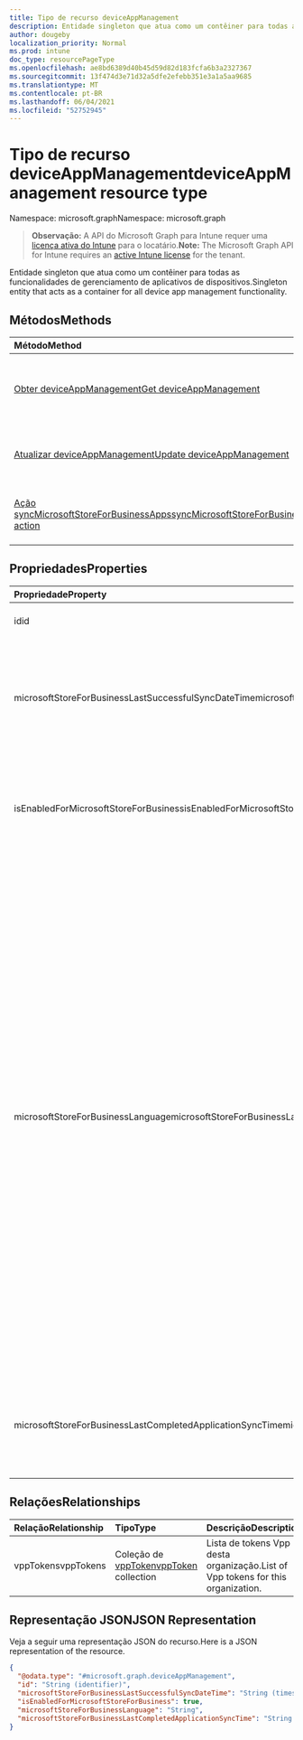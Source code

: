```yaml
---
title: Tipo de recurso deviceAppManagement
description: Entidade singleton que atua como um contêiner para todas as funcionalidades de gerenciamento de aplicativos de dispositivos.
author: dougeby
localization_priority: Normal
ms.prod: intune
doc_type: resourcePageType
ms.openlocfilehash: ae8bd6389d40b45d59d82d183fcfa6b3a2327367
ms.sourcegitcommit: 13f474d3e71d32a5dfe2efebb351e3a1a5aa9685
ms.translationtype: MT
ms.contentlocale: pt-BR
ms.lasthandoff: 06/04/2021
ms.locfileid: "52752945"
---
```

# <a name="deviceappmanagement-resource-type"></a><span data-ttu-id="1fda1-103">Tipo de recurso deviceAppManagement</span><span class="sxs-lookup"><span data-stu-id="1fda1-103">deviceAppManagement resource type</span></span>

<span data-ttu-id="1fda1-104">Namespace: microsoft.graph</span><span class="sxs-lookup"><span data-stu-id="1fda1-104">Namespace: microsoft.graph</span></span>

> <span data-ttu-id="1fda1-105">**Observação:** A API do Microsoft Graph para Intune requer uma [licença ativa do Intune](https://go.microsoft.com/fwlink/?linkid=839381) para o locatário.</span><span class="sxs-lookup"><span data-stu-id="1fda1-105">**Note:** The Microsoft Graph API for Intune requires an [active Intune license](https://go.microsoft.com/fwlink/?linkid=839381) for the tenant.</span></span>

<span data-ttu-id="1fda1-106">Entidade singleton que atua como um contêiner para todas as funcionalidades de gerenciamento de aplicativos de dispositivos.</span><span class="sxs-lookup"><span data-stu-id="1fda1-106">Singleton entity that acts as a container for all device app management functionality.</span></span>

## <a name="methods"></a><span data-ttu-id="1fda1-107">Métodos</span><span class="sxs-lookup"><span data-stu-id="1fda1-107">Methods</span></span>
|<span data-ttu-id="1fda1-108">Método</span><span class="sxs-lookup"><span data-stu-id="1fda1-108">Method</span></span>|<span data-ttu-id="1fda1-109">Tipo de retorno</span><span class="sxs-lookup"><span data-stu-id="1fda1-109">Return Type</span></span>|<span data-ttu-id="1fda1-110">Descrição</span><span class="sxs-lookup"><span data-stu-id="1fda1-110">Description</span></span>|
|:---|:---|:---|
|[<span data-ttu-id="1fda1-111">Obter deviceAppManagement</span><span class="sxs-lookup"><span data-stu-id="1fda1-111">Get deviceAppManagement</span></span>](../api/intune-onboarding-deviceappmanagement-get.md)|[<span data-ttu-id="1fda1-112">deviceAppManagement</span><span class="sxs-lookup"><span data-stu-id="1fda1-112">deviceAppManagement</span></span>](../resources/intune-onboarding-deviceappmanagement.md)|<span data-ttu-id="1fda1-113">Ler propriedades e relações de objetos de [deviceAppManagement](../resources/intune-onboarding-deviceappmanagement.md).</span><span class="sxs-lookup"><span data-stu-id="1fda1-113">Read properties and relationships of the [deviceAppManagement](../resources/intune-onboarding-deviceappmanagement.md) object.</span></span>|
|[<span data-ttu-id="1fda1-114">Atualizar deviceAppManagement</span><span class="sxs-lookup"><span data-stu-id="1fda1-114">Update deviceAppManagement</span></span>](../api/intune-onboarding-deviceappmanagement-update.md)|[<span data-ttu-id="1fda1-115">deviceAppManagement</span><span class="sxs-lookup"><span data-stu-id="1fda1-115">deviceAppManagement</span></span>](../resources/intune-onboarding-deviceappmanagement.md)|<span data-ttu-id="1fda1-116">Atualizar as propriedades de um objeto de [deviceAppManagement](../resources/intune-onboarding-deviceappmanagement.md).</span><span class="sxs-lookup"><span data-stu-id="1fda1-116">Update the properties of a [deviceAppManagement](../resources/intune-onboarding-deviceappmanagement.md) object.</span></span>|
|[<span data-ttu-id="1fda1-117">Ação syncMicrosoftStoreForBusinessApps</span><span class="sxs-lookup"><span data-stu-id="1fda1-117">syncMicrosoftStoreForBusinessApps action</span></span>](../api/intune-onboarding-deviceappmanagement-syncmicrosoftstoreforbusinessapps.md)|<span data-ttu-id="1fda1-118">Nenhum</span><span class="sxs-lookup"><span data-stu-id="1fda1-118">None</span></span>|<span data-ttu-id="1fda1-119">Sincroniza a conta do Intune com o Microsoft Store para Empresas</span><span class="sxs-lookup"><span data-stu-id="1fda1-119">Syncs Intune account with Microsoft Store For Business</span></span>|

## <a name="properties"></a><span data-ttu-id="1fda1-120">Propriedades</span><span class="sxs-lookup"><span data-stu-id="1fda1-120">Properties</span></span>
|<span data-ttu-id="1fda1-121">Propriedade</span><span class="sxs-lookup"><span data-stu-id="1fda1-121">Property</span></span>|<span data-ttu-id="1fda1-122">Tipo</span><span class="sxs-lookup"><span data-stu-id="1fda1-122">Type</span></span>|<span data-ttu-id="1fda1-123">Descrição</span><span class="sxs-lookup"><span data-stu-id="1fda1-123">Description</span></span>|
|:---|:---|:---|
|<span data-ttu-id="1fda1-124">id</span><span class="sxs-lookup"><span data-stu-id="1fda1-124">id</span></span>|<span data-ttu-id="1fda1-125">String</span><span class="sxs-lookup"><span data-stu-id="1fda1-125">String</span></span>|<span data-ttu-id="1fda1-126">Ainda não documentado</span><span class="sxs-lookup"><span data-stu-id="1fda1-126">Not yet documented</span></span>|
|<span data-ttu-id="1fda1-127">microsoftStoreForBusinessLastSuccessfulSyncDateTime</span><span class="sxs-lookup"><span data-stu-id="1fda1-127">microsoftStoreForBusinessLastSuccessfulSyncDateTime</span></span>|<span data-ttu-id="1fda1-128">DateTimeOffset</span><span class="sxs-lookup"><span data-stu-id="1fda1-128">DateTimeOffset</span></span>|<span data-ttu-id="1fda1-129">A última vez que os aplicativos da Microsoft Store para Empresas foram sincronizados com êxito para essa conta.</span><span class="sxs-lookup"><span data-stu-id="1fda1-129">The last time the apps from the Microsoft Store for Business were synced successfully for the account.</span></span>|
|<span data-ttu-id="1fda1-130">isEnabledForMicrosoftStoreForBusiness</span><span class="sxs-lookup"><span data-stu-id="1fda1-130">isEnabledForMicrosoftStoreForBusiness</span></span>|<span data-ttu-id="1fda1-131">Boolean</span><span class="sxs-lookup"><span data-stu-id="1fda1-131">Boolean</span></span>|<span data-ttu-id="1fda1-132">Se a conta está ativada para sincronizar aplicativos do Microsoft Store para Empresa.</span><span class="sxs-lookup"><span data-stu-id="1fda1-132">Whether the account is enabled for syncing applications from the Microsoft Store for Business.</span></span>|
|<span data-ttu-id="1fda1-133">microsoftStoreForBusinessLanguage</span><span class="sxs-lookup"><span data-stu-id="1fda1-133">microsoftStoreForBusinessLanguage</span></span>|<span data-ttu-id="1fda1-134">String</span><span class="sxs-lookup"><span data-stu-id="1fda1-134">String</span></span>|<span data-ttu-id="1fda1-135">As informações sobre a localidade usada para sincronizar aplicativos do Microsoft Store para Empresas.</span><span class="sxs-lookup"><span data-stu-id="1fda1-135">The locale information used to sync applications from the Microsoft Store for Business.</span></span> <span data-ttu-id="1fda1-136">Culturas específicas de um país/região.</span><span class="sxs-lookup"><span data-stu-id="1fda1-136">Cultures that are specific to a country/region.</span></span> <span data-ttu-id="1fda1-137">Os nomes dessas culturas seguem a RFC 4646 (Windows Vista e mais recentes).</span><span class="sxs-lookup"><span data-stu-id="1fda1-137">The names of these cultures follow RFC 4646 (Windows Vista and later).</span></span> <span data-ttu-id="1fda1-138">O formato é <languagecode2>-<country/regioncode2>, onde <languagecode2> é um código em duas letras minúsculas derivado da ISO 639-1 e <country/regioncode2> é um código em duas letras maiúsculas derivado da ISO 3166.</span><span class="sxs-lookup"><span data-stu-id="1fda1-138">The format is <languagecode2>-<country/regioncode2>, where <languagecode2> is a lowercase two-letter code derived from ISO 639-1 and <country/regioncode2> is an uppercase two-letter code derived from ISO 3166.</span></span> <span data-ttu-id="1fda1-139">Por exemplo, en-US para inglês (Estados Unidos) é uma cultura específica.</span><span class="sxs-lookup"><span data-stu-id="1fda1-139">For example, en-US for English (United States) is a specific culture.</span></span>|
|<span data-ttu-id="1fda1-140">microsoftStoreForBusinessLastCompletedApplicationSyncTime</span><span class="sxs-lookup"><span data-stu-id="1fda1-140">microsoftStoreForBusinessLastCompletedApplicationSyncTime</span></span>|<span data-ttu-id="1fda1-141">DateTimeOffset</span><span class="sxs-lookup"><span data-stu-id="1fda1-141">DateTimeOffset</span></span>|<span data-ttu-id="1fda1-142">A última vez em uma sincronização de aplicativo na Microsoft Store para Empresas foi concluída.</span><span class="sxs-lookup"><span data-stu-id="1fda1-142">The last time an application sync from the Microsoft Store for Business was completed.</span></span>|

## <a name="relationships"></a><span data-ttu-id="1fda1-143">Relações</span><span class="sxs-lookup"><span data-stu-id="1fda1-143">Relationships</span></span>
|<span data-ttu-id="1fda1-144">Relação</span><span class="sxs-lookup"><span data-stu-id="1fda1-144">Relationship</span></span>|<span data-ttu-id="1fda1-145">Tipo</span><span class="sxs-lookup"><span data-stu-id="1fda1-145">Type</span></span>|<span data-ttu-id="1fda1-146">Descrição</span><span class="sxs-lookup"><span data-stu-id="1fda1-146">Description</span></span>|
|:---|:---|:---|
|<span data-ttu-id="1fda1-147">vppTokens</span><span class="sxs-lookup"><span data-stu-id="1fda1-147">vppTokens</span></span>|<span data-ttu-id="1fda1-148">Coleção de [vppToken](../resources/intune-onboarding-vpptoken.md)</span><span class="sxs-lookup"><span data-stu-id="1fda1-148">[vppToken](../resources/intune-onboarding-vpptoken.md) collection</span></span>|<span data-ttu-id="1fda1-149">Lista de tokens Vpp desta organização.</span><span class="sxs-lookup"><span data-stu-id="1fda1-149">List of Vpp tokens for this organization.</span></span>|

## <a name="json-representation"></a><span data-ttu-id="1fda1-150">Representação JSON</span><span class="sxs-lookup"><span data-stu-id="1fda1-150">JSON Representation</span></span>
<span data-ttu-id="1fda1-151">Veja a seguir uma representação JSON do recurso.</span><span class="sxs-lookup"><span data-stu-id="1fda1-151">Here is a JSON representation of the resource.</span></span>
<!-- {
  "blockType": "resource",
  "keyProperty": "id",
  "@odata.type": "microsoft.graph.deviceAppManagement"
}
-->
``` json
{
  "@odata.type": "#microsoft.graph.deviceAppManagement",
  "id": "String (identifier)",
  "microsoftStoreForBusinessLastSuccessfulSyncDateTime": "String (timestamp)",
  "isEnabledForMicrosoftStoreForBusiness": true,
  "microsoftStoreForBusinessLanguage": "String",
  "microsoftStoreForBusinessLastCompletedApplicationSyncTime": "String (timestamp)"
}
```




